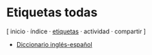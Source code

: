 # Etiquetas todas
[ inicio · índice · [etiquetas](https://github.com/jucardus/jucardus.github.io/blob/main/25/10/23/etiquetas-todas.md) · actividad · compartir ]

* [Diccionario inglés-español](https://github.com/jucardus/jucardus.github.io/blob/main/25/10/23/diccionario-ingles-espanol.md)
